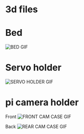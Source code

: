 # 3d files
# Bed
![BED GIF](https://github.com/user-attachments/assets/df8034bd-68df-4e63-857b-78a5f76c4889)
# Servo holder
![SERVO HOLDER GIF](https://github.com/user-attachments/assets/eec66e4d-c95c-418d-9d94-6343c7c1dce8)
# pi camera holder

Front
![FRONT CAM CASE GIF](https://github.com/user-attachments/assets/ee1b55e1-d7c6-4e17-94a3-e7934e88fa57)

Back
![REAR CAM CASE GIF](https://github.com/user-attachments/assets/b2acd71e-a638-43dd-8a12-8f3d153a2cd8)



